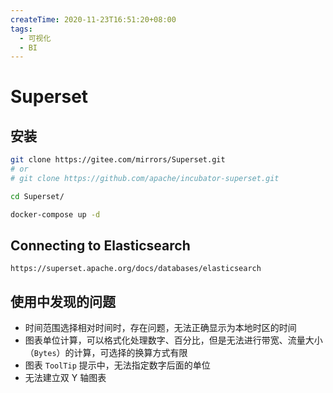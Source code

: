 ```yaml
---
createTime: 2020-11-23T16:51:20+08:00
tags:
  - 可视化
  - BI
---
```


# Superset

<ArticleMeta />


## 安装
```sh
git clone https://gitee.com/mirrors/Superset.git
# or
# git clone https://github.com/apache/incubator-superset.git

cd Superset/

docker-compose up -d
```

## Connecting to Elasticsearch

```
https://superset.apache.org/docs/databases/elasticsearch
```


## 使用中发现的问题
- 时间范围选择相对时间时，存在问题，无法正确显示为本地时区的时间
- 图表单位计算，可以格式化处理数字、百分比，但是无法进行带宽、流量大小（`Bytes`）的计算，可选择的换算方式有限
- 图表 `ToolTip` 提示中，无法指定数字后面的单位
- 无法建立双 Y 轴图表
